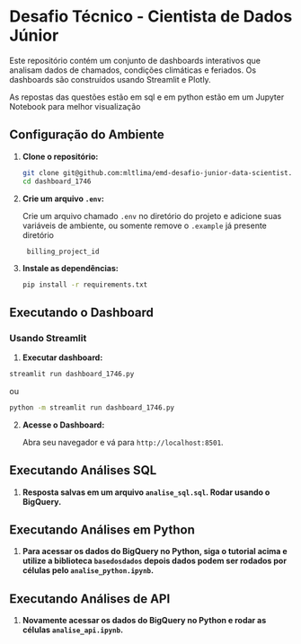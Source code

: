 # Desafio Técnico - Cientista de Dados Júnior

Este repositório contém um conjunto de dashboards interativos que analisam dados de chamados, condições climáticas e feriados. Os dashboards são construídos usando Streamlit e Plotly.
    
As repostas das questões estão em sql e em python estão em um Jupyter Notebook para melhor visualização


## Configuração do Ambiente

1. **Clone o repositório:**

    ```bash
    git clone git@github.com:mltlima/emd-desafio-junior-data-scientist.git
    cd dashboard_1746
2. **Crie um arquivo `.env`:**

   Crie um arquivo chamado `.env` no diretório do projeto e adicione suas variáveis de ambiente, ou somente remove o `.example` já presente diretório

        billing_project_id


3. **Instale as dependências:**

    ```bash
    pip install -r requirements.txt
## Executando o Dashboard

### Usando Streamlit

1. **Executar dashboard:**

```bash
streamlit run dashboard_1746.py
```
ou
```bash
python -m streamlit run dashboard_1746.py
```

2. **Acesse o Dashboard:**

   Abra seu navegador e vá para `http://localhost:8501`.

## Executando Análises SQL

1. **Resposta salvas em um arquivo `analise_sql.sql`. Rodar usando o BigQuery.**

## Executando Análises em Python

1. **Para acessar os dados do BigQuery no Python, siga o tutorial acima e utilize a biblioteca `basedosdados` depois dados podem ser rodados por células pelo `analise_python.ipynb`.**

## Executando Análises de API

1. **Novamente acessar os dados do BigQuery no Python e rodar as células `analise_api.ipynb`.**
